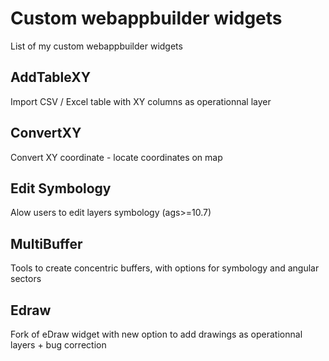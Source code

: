 # Custom webappbuilder widgets
List of my custom webappbuilder widgets
##  AddTableXY
Import CSV / Excel table with XY columns as operationnal layer
## ConvertXY
Convert XY coordinate  - locate coordinates on map
## Edit Symbology
Alow users to edit layers symbology (ags>=10.7)
## MultiBuffer
Tools to create concentric buffers, with options for symbology and angular sectors
## Edraw
Fork of eDraw widget with new option to add drawings as operationnal layers + bug correction

